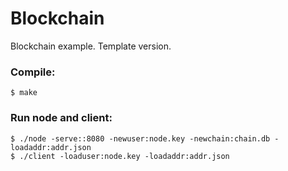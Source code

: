 # Blockchain
Blockchain example. Template version.

### Compile:
```
$ make
```

### Run node and client:
```
$ ./node -serve::8080 -newuser:node.key -newchain:chain.db -loadaddr:addr.json
$ ./client -loaduser:node.key -loadaddr:addr.json
```
